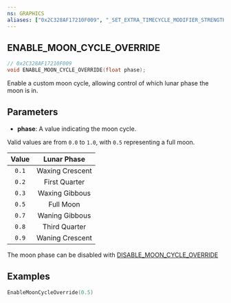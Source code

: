 ```yaml
---
ns: GRAPHICS
aliases: ["0x2C328AF17210F009", "_SET_EXTRA_TIMECYCLE_MODIFIER_STRENGTH"]
---
```


## ENABLE_MOON_CYCLE_OVERRIDE

```c
// 0x2C328AF17210F009
void ENABLE_MOON_CYCLE_OVERRIDE(float phase);
```

Enable a custom moon cycle, allowing control of which lunar phase the moon is in.

## Parameters

- **phase**: A value indicating the moon cycle.

Valid values are from `0.0` to `1.0`, with `0.5` representing a full moon.

| Value |   Lunar Phase   |
| :---: | :-------------: |
| `0.1` | Waxing Crescent |
| `0.2` |  First Quarter  |
| `0.3` | Waxing Gibbous  |
| `0.5` |    Full Moon    |
| `0.7` | Waning Gibbous  |
| `0.8` |  Third Quarter  |
| `0.9` | Waning Crescent |

The moon phase can be disabled with [DISABLE_MOON_CYCLE_OVERRIDE](#_0x2BF72AD5B41AA739)

## Examples

```lua
EnableMoonCycleOverride(0.5)
```

